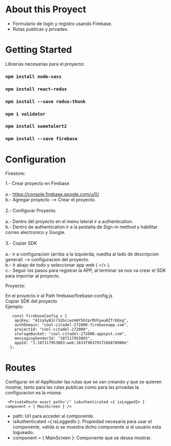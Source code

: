 # About this Proyect

<ul>
  <li>Formulario de login y registro usando Firebase. </li>
  <li>Rutas publicas y privadas. </li>
 </ul>


# Getting Started

Librerias necesarias para el proyecto:

### `npm install node-sass`
### `npm install react-redux`
### `npm install --save redux-thunk`
### `npm i validator`
### `npm install sweetalert2`
### `npm install --save firebase`

# Configuration

Firestore:

1.- Crear proyecto en Firebase<br><br>
    a.- https://console.firebase.google.com/u/0/<br>
    b.- Agregar proyecto --> Crear el proyecto.<br><br>
2.- Configurar Proyecto.<br><br>
    a.- Dentro del proyecto en el menu lateral ir a authentication.<br>
    b.- Dentro de authentication ir a la pestaña de Sign-in method y habilitar correo electronico y Google.<br><br>
3.- Copiar SDK<br><br>
    a.- ir a configuracion (arriba a la izquierda, ruedita al lado de descripcion general) --> configuracion del proyecto.<br>
    b.- Ir abajo de todo y seleccionar app web ( </> ). <br>
    c.- Seguir los pasos para registrar la APP, al terminar se nos va crear el SDK para importar al proyecto.<br>

Proyecto:

En el proyecto ir al Path firebase/firebase-config.js
<br>
Copiar SDK del proyecto<br>
Ejemplo:

```
   const firebaseConfig = {
    apiKey: "AIzaSyBJcrS2Gccwzm6YSbtprRUVywu8ZfrbQxg",
    authDomain: "cool-citadel-272000.firebaseapp.com",
    projectId: "cool-citadel-272000",
    storageBucket: "cool-citadel-272000.appspot.com",
    messagingSenderId: "107117953803",
    appId: "1:107117953803:web:1833f9637937266878980e"
  };
```

# Routes

Configurar en el AppRouter las rutas que se van creando y que se quieren mostrar, tanto para las rutas publicas como para las privadas la configuracion es la misma:

```
 <PrivateRoute exact path='/' isAuthenticated ={ isLoggedIn } component = { MainScreen } />
```
* path: Url para acceder al componente.<br>
* isAuthenticated ={ isLoggedIn }: Propiedad necesaria para usar el componente, valida si se muestra dicho componente si el usuario esta logueado. <br>
* component = { MainScreen }: Componente que se desea mostrar.





